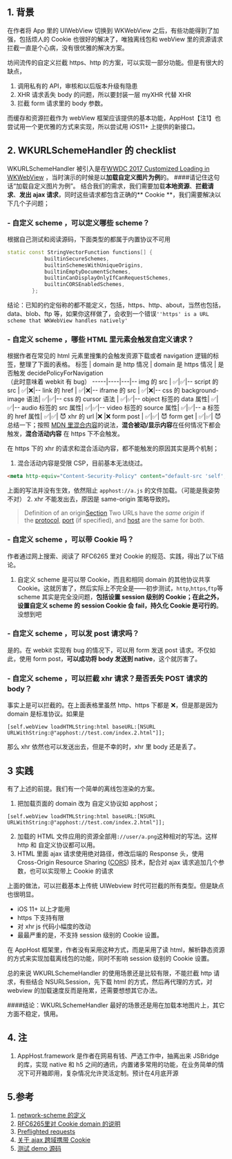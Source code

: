 ## 1. 背景
在作者将 App 里的 UIWebView 切换到 WKWebView 之后，有些功能得到了加强，包括烦人的 Cookie 也很好的解决了，唯独离线包和 webView 里的资源请求拦截一直是个心病，没有很优雅的解决方案。

坊间流传的自定义拦截 https、http 的方案，可以实现一部分功能。但是有很大的缺点，
1. 调用私有的 API，审核和以后版本升级有隐患
2. XHR 请求丢失 body 的问题，所以要封装一层 myXHR 代替 XHR
3. 拦截 form 请求里的 body 参数。

而缓存和资源拦截作为 webView 框架应该提供的基本功能，AppHost【注1】也尝试用一个更优雅的方式来实现，所以尝试用 iOS11+ 上提供的新接口。
## 2. WKURLSchemeHandler 的 checklist
 WKURLSchemeHandler 被引入是在[WWDC 2017 Customized Loading in WKWebView](https://developer.apple.com/videos/play/wwdc2017/220/) ，当时演示的时候是以**加载自定义图片为例**的。
####请记住这句话“加载自定义图片为例”。
结合我们的需求，我们需要加载**本地资源**、**拦截请求**、**发出 ajax 请求**，同时这些请求都包含正确的** Cookie **，我们需要解决以下几个子问题；
### - 自定义 scheme ，可以定义哪些 scheme？
根据自己测试和阅读源码，下面类型的都属于内置协议不可用
```c++
static const StringVectorFunction functions[] {
            builtinSecureSchemes,
            builtinSchemesWithUniqueOrigins,
            builtinEmptyDocumentSchemes,
            builtinCanDisplayOnlyIfCanRequestSchemes,
            builtinCORSEnabledSchemes,
        };
```
结论：已知的约定俗称的都不能定义，包括，https、http、about，当然也包括，data、blob、ftp 等，如果你这样做了，会收到一个错误`''https' is a URL scheme that WKWebView handles natively'`
### -  自定义 scheme ，哪些 HTML 里元素会触发自定义请求？
根据作者在常见的 html 元素里搜集的会触发资源下载或者 navigation 逻辑的标签，整理了下面的表格。
 标签 |  domain 是 http 情况 |  domain 是 https 情况 | 是否触发 decidePolicyForNavigation<br/>（此时意味着 webkit 有 bug）
-----|----|---|--
img 的 src | ✅|✅|--
script 的 src | ✅|❌|--
link 的 href | ✅|❌|--
iframe 的 src | ✅|❌|--
css 的 background-image 语法| ✅|✅|--
css 的 cursor 语法 | ✅|✅|--
object 标签的 data 属性| ✅|✅|--
audio 标签的 src 属性| ✅|✅|--
video 标签的 source 属性| ✅|✅|--
a 标签的 href 属性| ✅|✅| 😈
xhr 的 url |❌ |❌
form post | ✅|✅| 😈
form get | ✅|✅| 😈
总结一下；按照 [MDN 里混合内容](https://developer.mozilla.org/zh-CN/docs/Security/MixedContent)的说法，**混合被动/显示内容**在任何情况下都会触发，**混合活动内容** 在 https 下不会触发。

在 https 下的 xhr 的请求和混合活动内容，都不能触发的原因其实是两个机制；
1. 混合活动内容是受限 CSP，目前基本无法绕过。
```html
<meta http-equiv="Content-Security-Policy" content="default-src 'self'; img-src https://*; script-src 'self' apphost: ;">
```
上面的写法并没有生效，依然阻止 `apphost://a.js` 的文件加载。（可能是我姿势不对）
2. xhr 不能发出去，原因是 same-origin 策略导致的。
> Definition of an origin[Section](https://developer.mozilla.org/en-US/docs/Web/Security/Same-origin_policy#Definition_of_an_origin)
>Two URLs have the *same origin* if the [protocol](https://developer.mozilla.org/en-US/docs/Glossary/protocol "protocol: A protocol is a system of rules that define how data is exchanged within or between computers. Communications between devices require that the devices agree on the format of the data that is being exchanged. The set of rules that defines a format is called a protocol."), [port](https://developer.mozilla.org/en-US/docs/Glossary/port "port: For a computer connected to a network with an IP address, a port is a communication endpoint. Ports are designated by numbers, and below 1024 each port is associated by default with a specific protocol.") (if specified), and [host](https://developer.mozilla.org/en-US/docs/Glossary/host "host: A host is a device connected to the Internet (or a local network). Some hosts called servers offer additional services like serving webpages or storing files and emails.") are the same for both.

### - 自定义 scheme ，可以带 Cookie 吗？
作者通过网上搜索、阅读了 RFC6265 里对 Cookie 的规范、实践，得出了以下结论。
1. 自定义 scheme 是可以带 Cookie，而且和相同 domain 的其他协议共享 Cookie。这就厉害了，然后实际上不完全是——初步测试，`http`,`https`,`ftp`等 scheme 其实是完全没问题，**包括设置 session 级别的 Cookie；在此之外，设置自定义 scheme 的 session Cookie 会 fail，持久化 Cookie 是可行的**。 没想到吧
### - 自定义 scheme ，可以发 post 请求吗？
是的。在 webkit 实现有 bug 的情况下，可以用 form 发送 post 请求。不仅如此，使用 form post，**可以成功将 body 发送到 native**，这个就厉害了。
### - 自定义 scheme ，可以拦截 xhr 请求？是否丢失 POST 请求的 body？
事实上是可以拦截的。在上面表格里虽然 http、https 下都是 ❌，但是那是因为 domain 是标准协议。如果是
```objc
[self.webView loadHTMLString:html baseURL:[NSURL URLWithString:@"apphost://test.com/index.2.html"]];
```
那么 xhr 依然也可以发送出去，但是不幸的时，xhr 里 body 还是丢了。

## 3 实践
有了上述的前提。我们有一个简单的离线包渲染的方案。
1. 把加载页面的 domain 改为 自定义协议如 apphost；
```objc
[self.webView loadHTMLString:html baseURL:[NSURL URLWithString:@"apphost://test.com/index.2.html"]];
```
2. 加载的 HTML 文件应用的资源全部用`://user/a.png`这种相对的写法。这样 http 和 自定义协议都可以用。
3. HTML 里面  ajax 请求使用绝对路径，修改后端的 Response 头，使用 Cross-Origin Resource Sharing ([CORS](https://developer.mozilla.org/en-US/docs/Glossary/CORS "CORS: CORS (Cross-Origin Resource Sharing) is a system, consisting of transmitting HTTP headers, that determines whether browsers block frontend JavaScript code from accessing responses for cross-origin requests.")) 技术，配合对 ajax 请求追加几个参数，也可以实现带上 Cookie 的请求

上面的做法，可以拦截基本上传统 UIWebview 时代可拦截的所有类型。但是缺点也很明显。
- iOS 11+ 以上才能用
- https 下支持有限
- 对 xhr js 代码小幅度的改动
- 最最严重的是，不支持 session 级别的 Cookie 设置。

在 AppHost 框架里，作者没有采用这种方式，而是采用了读 html，解析静态资源的方式来实现加载离线包的功能，同时不影响 session 级别的 Cookie 设置。

总的来说 WKURLSchemeHandler 的使用场景还是比较有限，不能拦截 http 请求，有些结合 NSURLSession，先下载 html 的方式，然后再代理的方式，对 webview 的加载速度反而是拖累，还需要想想其它办法。

####结论：WKURLSchemeHandler 最好的场景还是用在加载本地图片上，其它方面不稳定，慎用。

## 4. 注
1. AppHost.framework 是作者在网易有钱、严选工作中，抽离出来 JSBridge 的库，实现 native 和 h5 之间的通讯，内置诸多常用的功能，在业务简单的情况下可开箱即用，复杂情况允许灵活定制。预计在4月底开源

## 5.参考
1. [network-scheme 的定义](https://fetch.spec.whatwg.org/#network-scheme)
2. [RFC6265里对 Cookie domain 的说明](https://tools.ietf.org/html/rfc6265#section-4.1.1)
3. [Preflighted requests](https://developer.mozilla.org/en-US/docs/Web/HTTP/CORS#Preflighted_requests)
4. [关于 ajax 跨域携带 Cookie](https://blog.csdn.net/qq_25835645/article/details/78622349)
5. [测试 demo 源码](https://github.com/hite/URLSchemeHandlerTest)
